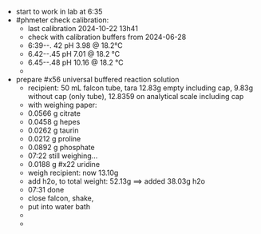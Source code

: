 - start to work in lab at 6:35
- #phmeter check calibration:
	- last calibration 2024-10-22 13h41
	- check with calibration buffers from 2024-06-28
	- 6:39--. 42   pH 3.98 @ 18.2°C
	- 6.42--.45   pH 7.01 @ 18.2 °C
	- 6.45--.48   pH 10.16 @ 18.2 °C
	-
- prepare #x56 universal buffered reaction solution
	- recipient: 50 mL falcon tube, tara 12.83g empty including cap, 9.83g without cap (only tube), 12.8359 on analytical scale including cap
	- with weighing paper:
	- 0.0566 g citrate
	- 0.0458 g hepes
	- 0.0262 g taurin
	- 0.0212 g proline
	- 0.0892 g phosphate
	- 07:22 still weighing...
	- 0.0188 g #x22 uridine
	- weigh recipient: now 13.10g
	- add h2o, to total weight: 52.13g ==> added 38.03g h2o
	- 07:31 done
	- close falcon, shake,
	- put into water bath
	-
	-